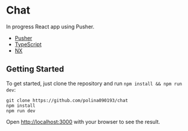 # Chat
In progress
React app using Pusher.

- [Pusher](https://pusher.com)
- [TypeScript](https://www.typescriptlang.org/)
- [NX](https://nx.dev/)

## Getting Started

To get started, just clone the repository and run `npm install && npm run dev`:

    git clone https://github.com/polina090193/chat
    npm install
    npm run dev

Open [http://localhost:3000](http://localhost:3000) with your browser to see the result.
